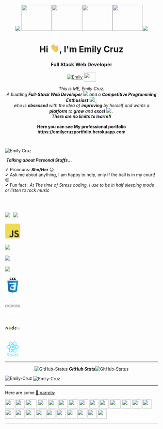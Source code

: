 <p align="center">
  <a href="#" ><img src="https://media.giphy.com/media/10Bb1Bq7BMi9Co/giphy.gif" width="100"/></a>
  <a href="#" ><img src="https://media.giphy.com/media/10Bb1Bq7BMi9Co/giphy.gif" width="100" height="85 /></a>
  <a href="#" ><img src="https://media.giphy.com/media/10Bb1Bq7BMi9Co/giphy.gif" width="100" height="85 /></a>
  <a href="#" ><img src="https://media.giphy.com/media/10Bb1Bq7BMi9Co/giphy.gif" width="100" height="85 /></a>
  <a href="#" ><img src="https://media.giphy.com/media/10Bb1Bq7BMi9Co/giphy.gif" width="100" height="85 /></a>
  <a href="#" ><img src="https://media.giphy.com/media/10Bb1Bq7BMi9Co/giphy.gif" width="100" /></a>
</p>


<h1 align="center">Hi <img src="https://raw.githubusercontent.com/ABSphreak/ABSphreak/master/gifs/Hi.gif" width="30px">, I'm Emily Cruz</h1>
<h3 align="center">Full Stack Web Developer</h3>
<p align="center">
<a href="https://www.linkedin.com/in/emily-fullstack/" target="blank"><img align="center" src="https://img.icons8.com/ios-filled/50/4a90e2/linkedin.png" alt="Emily" height="30" width="40" /></a>
 <a href = "mailto: emily.moraima.cruz@hotmail.com"><img align="center" src="https://img.icons8.com/color/48/4a90e2/send-mass-email.png" height="30" width="40" /></a>
</p>
</p>



<p align="center">
  <em>
    This is ME, Emily Cruz. <br>
    A budding <b>Full-Stack Web Developer</b> <img src="https://github.com/TheDudeThatCode/TheDudeThatCode/blob/master/Assets/Developer.gif" width="30px"> and a <b>Competitive Programming Enthusiast</b>&nbsp;<img src="https://github.com/TheDudeThatCode/TheDudeThatCode/blob/master/Assets/Designer.gif" width="36px">&nbsp,<br>who is <b>obsessed</b>
    with the idea of <b>improving</b> by herself and wants a <b>platform</b> to 
    <b>grow</b> and 
    <b>excel</b> <img src="https://github.com/TheDudeThatCode/TheDudeThatCode/blob/master/Assets/Medal.gif" width="20px">&nbsp.
  </em> 
  <br>
  <b><i>There are no limits to learn!!!</i></b>
  <br><br>
  <b>Here you can see My professional portfolio https://emilycruzportfolio.herokuapp.com </b>
</p>
<br>

<p align="left"> <img src="https://komarev.com/ghpvc/?username=emily883&label=Profile%20views&color=0e75b6&style=flat" alt="Emily Cruz" /> </p>


&nbsp;***Talking about Personal Stuffs...***

✔ Pronouns: ***She/Her*** 😉 <br>
✔ Ask me about anything, I am happy to help, only if the ball is in my court!😉<br>
✔ Fun fact : *At The time of Stress coding, I use to be in half sleeping mode or listen to rock music*<br><br><br><br>
 


  
  <code><img height="50" src="https://img.icons8.com/color/48/000000/python--v1.png"></code>
   <code> <img height="50" src="https://img.icons8.com/nolan/64/flask.png"> </code>
   <code> <img height="50" src="https://raw.githubusercontent.com/devicons/devicon/master/icons/javascript/javascript-original.svg"> </code>
  <code> <img height="50" src="https://img.icons8.com/color/48/000000/git.png"> </code>
  <code> <img height="50" src="https://1000logos.net/wp-content/uploads/2020/08/SQLite-Logo.png"> </code>
  <code> <img height="50" src="https://img.icons8.com/color/48/000000/postgreesql.png"> </code>
  <code> <img height="50" src="https://raw.githubusercontent.com/devicons/devicon/master/icons/css3/css3-original-wordmark.svg"> </code>
  <code> <img height="50" src="https://raw.githubusercontent.com/devicons/devicon/master/icons/express/express-original-wordmark.svg"> </code>
  <code> <img height="50" src="https://raw.githubusercontent.com/devicons/devicon/master/icons/nodejs/nodejs-original-wordmark.svg"> </code>
  <code> <img height="50" src="https://raw.githubusercontent.com/devicons/devicon/master/icons/react/react-original-wordmark.svg"> </code>
  <hr>
  <p align="center">
 <img src="https://media.giphy.com/media/8UHRm5oY4k4FDxq5QG/giphy.gif" width="30px" alt="GitHub-Status"/>&nbsp;<i><b>GitHub Stats</b></i><img src="https://media.giphy.com/media/8UHRm5oY4k4FDxq5QG/giphy.gif" width="30px" alt="GitHub-Status"/></p>
<p><img align="left" src="https://github-readme-stats.vercel.app/api/top-langs?username=emily883&hide=css,html&show_icons=true&locale=en&layout=compact&theme=radical" alt="Emily-Cruz" /></p>

<p>&nbsp;<img align="center" src="https://github-readme-stats.vercel.app/api?username=emily883&show_icons=true&locale=en&theme=radical" alt="Emily-Cruz" width="410" /></p>

<hr>

Here are some [🦜 parrots](https://cultofthepartyparrot.com):

<div>
    <img src="https://cultofthepartyparrot.com/parrots/hd/githubparrot.gif" width="30" height="30"/>
    <img src="https://cultofthepartyparrot.com/flags/hd/indiaparrot.gif" width="30" height="30"/>
    <img src="https://cultofthepartyparrot.com/parrots/asyncparrot.gif" width="36" height="30"/>
    <img src="https://cultofthepartyparrot.com/parrots/exceptionallyfastparrot.gif" width="30" height="30"/>
    <img src="https://cultofthepartyparrot.com/parrots/hd/60fpsparrot.gif" width="30" height="30"/>
    <img src="https://cultofthepartyparrot.com/parrots/hd/jumpingparrot.gif" width="30" height="30"/>
    <img src="https://cultofthepartyparrot.com/parrots/hd/opensourceparrot.gif" width="30" height="30"/>
    <img src="https://cultofthepartyparrot.com/parrots/hd/dealwithitnowparrot.gif" width="30" height="30"/>
    <img src="https://cultofthepartyparrot.com/parrots/hd/hypnoparrotlight.gif" width="30" height="30"/>
    <img src="https://cultofthepartyparrot.com/parrots/databaseparrot.gif" width="30" height="30"/>
    <img src="https://cultofthepartyparrot.com/parrots/fixparrot.gif" width="36" height="30"/>
    <img src="https://cultofthepartyparrot.com/parrots/hd/laptop_parrot.gif" width="30" height="30"/>
    <img src="https://cultofthepartyparrot.com/parrots/hd/spinningparrot.gif" width="30" height="30"/>
    <img src="https://cultofthepartyparrot.com/parrots/hd/levitationparrot.gif" width="30" height="30"/>
    <img src="https://cultofthepartyparrot.com/parrots/hd/meldparrot.gif" width="30" height="30"/>
    <img src="https://cultofthepartyparrot.com/parrots/slomoparrot.gif" width="30" height="30"/>
    <img src="https://cultofthepartyparrot.com/parrots/hd/moonwalkingparrot.gif" width="30" height="30"/>
    <img src="https://cultofthepartyparrot.com/parrots/hd/stableparrot.gif" width="30" height="30"/>
    <img src="https://cultofthepartyparrot.com/parrots/hd/scienceparrot.gif" width="30" height="30"/>
    <img src="https://cultofthepartyparrot.com/parrots/hd/pirateparrot.gif" width="30" height="30"/>
    <img src="https://cultofthepartyparrot.com/parrots/hd/footballparrot.gif" width="30" height="30"/>
    <img src="https://cultofthepartyparrot.com/parrots/hd/illuminatiparrot.gif" width="30" height="30"/>
    <img src="https://cultofthepartyparrot.com/parrots/hd/hypnoparrotdark.gif" width="30" height="30"/>
    <img src="https://cultofthepartyparrot.com/parrots/hd/mustacheparrot.gif" width="30" height="30"/>
</div>

<hr>

